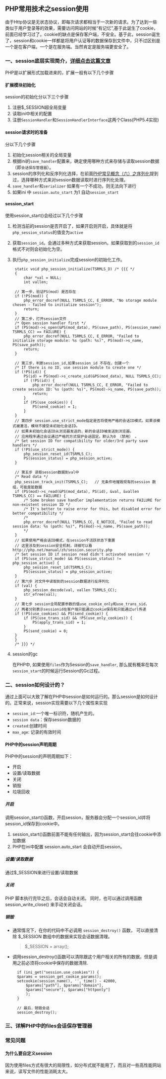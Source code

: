 ## PHP常用技术之session使用

 由于Http协议是无状态协议，即每次请求都相当于一次新的请求。为了达到一些类似于用户登录等的效果，需要访问网站的时候“有记忆”,基于此诞生了cookie，前面已经学习过了。cookie的缺点是保存客户端，不安全。基于此，session诞生了，session和cookie一样都是将用户认证等的数据保存到文件中，只不过区别是一个是在客户端，一个是在服务端。当然肯定是服务端更安全了。

### 一、session底层实现简介，[详细点击这篇文章](https://blog.csdn.net/hao508506/article/details/52422025)

 PHP是以扩展形式加载进来的，扩展一般有以下几个步骤

#### 扩展模块初始化

 session的初始化分以下三个步骤

1. 注册$_SESSION超全局变量
2. 读取ini中相关的配置
3. 注册`SessionHandler`和`SessionHandlerInterface`这两个Class(PHP5.4实现)

#### session请求时的准备

 分以下几个步骤

1. 初始化session相关的全局变量
2. 根据ini的`save_handler`配置来，确定使用哪种方式来存储与读取session数据（即`会话保存管理器`）。
3. session的序列化和反序列化选择，在前面[PHP常见概念（六）之序列化](https://www.cnblogs.com/qiye5757/p/9435722.html)提到过，选择哪种方式来对session数据读取时进行序列化处理。
4. `save_handler`和`serializer` 如果有一个不成功，则无法向下进行
5. 如果ini 中 `session.auto_start` 为1 自动`session_start` 

#### session_start

 使用session_start()会经过以下几个步骤

1. 检测当前的session是否开启了，如果开启则开启，具体就是将`php_session_status`的值变为`active`
2. 获取`session_id`。会通过多种方式来获取session。如果获取到的`session_id`格式不对则会初始化为空。
3. 执行`php_session_initialize`完成session的初始化工作。 

		static void php_session_initialize(TSRMLS_D) /* {{{ */  
		{  
		    char *val = NULL;  
		    int vallen;  
	  
	    // 第一步，验证PS(mod) 是否存在  
	    if (!PS(mod)) {  
	        php_error_docref(NULL TSRMLS_CC, E_ERROR, "No storage module chosen - failed to initialize session");  
	        return;  
	    }  
	    // 第二步，打开session文件    
	    /* Open session handler first */  
	    if (PS(mod)->s_open(&PS(mod_data), PS(save_path), PS(session_name) TSRMLS_CC) == FAILURE) {  
	        php_error_docref(NULL TSRMLS_CC, E_ERROR, "Failed to initialize storage module: %s (path: %s)", PS(mod)->s_name, PS(save_path));  
	        return;  
	    }  
	  
	    // 第三步，判断session_id,如果session_id 不存在，创建一个  
	    /* If there is no ID, use session module to create one */  
	    if (!PS(id)) {  
	        PS(id) = PS(mod)->s_create_sid(&PS(mod_data), NULL TSRMLS_CC);  
	        if (!PS(id)) {  
	            php_error_docref(NULL TSRMLS_CC, E_ERROR, "Failed to create session ID: %s (path: %s)", PS(mod)->s_name, PS(save_path));  
	            return;  
	        }  
	        if (PS(use_cookies)) {  
	            PS(send_cookie) = 1;  
	        }  
	    }  
	    // 第四步 session.use_strict_mode指定是否将使用严格的会话ID模式。如果该模式被激活，模块不接受未初始化会话ID。  
	    // 如果未初始化会话ID从浏览器发送的，新的会话ID被发送到浏览器。  
	    // 应用程序通过会议通过严格的方式保护会话固定。默认为0 （禁用） 。  
	    /* Set session ID for compatibility for older/3rd party save handlers */  
	    if (!PS(use_strict_mode)) {  
	        php_session_reset_id(TSRMLS_C);  
	        PS(session_status) = php_session_active;  
	    }  
	  
	    // 第五步 读取session数据到val中  
	    /* Read data */  
	    php_session_track_init(TSRMLS_C);   // 无条件地摧毁现有的session 数组，可能是脏数据  
	    if (PS(mod)->s_read(&PS(mod_data), PS(id), &val, &vallen TSRMLS_CC) == FAILURE) {  
	        /* Some broken save handler implementation returns FAILURE for non-existent session ID */  
	        /* It's better to raise error for this, but disabled error for better compatibility */  
	        /* 
	        php_error_docref(NULL TSRMLS_CC, E_NOTICE, "Failed to read session data: %s (path: %s)", PS(mod)->s_name, PS(save_path)); 
	        */  
	    }  
	    // 如果使用严格会话ID模式，在session不活跃状态下重置    
	    // 这里涉及到session安全机制，详细可以看http://php.net/manual/zh/session.security.php  
	    /* Set session ID if session read didn't activated session */  
	    if (PS(use_strict_mode) && PS(session_status) != php_session_active) {  
	        php_session_reset_id(TSRMLS_C);  
	        PS(session_status) = php_session_active;  
	    }  
	    // 第六步 对文件中读取到的session数据进行反序列化  
	    if (val) {  
	        php_session_decode(val, vallen TSRMLS_CC);  
	        str_efree(val);  
	    }  
	    // 第七步 session全局配置参数的值use_cookie_only和use_trans_sid，  
	    // 两者分别表示sessionid在客户端只能通过cookie保存和只能通过url传递  
	    if (!PS(use_cookies) && PS(send_cookie)) {  
	        if (PS(use_trans_sid) && !PS(use_only_cookies)) {  
	            PS(apply_trans_sid) = 1;  
	        }  
	        PS(send_cookie) = 0;  
	    }  
		}  
		/* }}} */    

4. session的gc

 	在PHP中, 如果使用`files`作为Session的`save_handler`, 那么就有概率在每次`session_start`的时候运行Session的Gc过程。

### 二、session如何设计的？

 通过上面可以大致了解在PHP中session是如何运行的。那么session是如何设计的。正常来说，session实现需要以下几个属性来实现

+ `session_id`:一个唯一标识符，随机产生的。
+ `session data`：保存session数据的
+ `created`:创建时间
+ `max_age`: 记录的有效时间

#### PHP中的session声明周期

 PHP中的session的声明周期如下：

+ 开启
+ 设置/读取数据
+ 关闭
+ 销毁
+ 垃圾回收

##### 开启

调用session_start()函数，开启session，服务器会分配一个session_id并将session_id保存到cookie中。

1. session_start()函数前面不能有任何输出，因为session_start会往cookie中添加数据
2. PHP在ini中配置 session.auto_start 会自动开启session。

##### 设置/读取数据

 通过$_SESSION来进行设置/读取数据

##### 关闭

 PHP 脚本执行完毕之后，会话会自动关闭。 同时，也可以通过调用函数 session_write_close() 来手动关闭会话。

##### 销毁

+ 通常情况下，在你的代码中不必调用 `session_destroy()` 函数， 可以直接清除 $_SESSION 数组中的数据来实现会话数据清理。 

	> $_SESSION = array();

+ 调用session_destroy()函数可以清除跟这个用户相关的所有的数据，但是调用之前必须将cookie中保存的数据清除.

		if (ini_get("session.use_cookies")) {
	    $params = session_get_cookie_params();
	    setcookie(session_name(), '', time() - 42000,
	        $params["path"], $params["domain"],
	        $params["secure"], $params["httponly"]
		    );
		}
		
		// 最后，销毁会话
		session_destroy();

### 三、详解PHP中的files会话保存管理器

### 常见问题

#### 为什么要自定义session

 因为使用files方式有很大的局限性，如分布式就不能用了，而且对一些高性能网站来说，读写文件的性能消耗太大。
 



 


